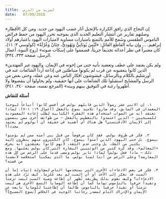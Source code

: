 ```yaml
---
title:  لمزيد من الدرس
date:   07/09/2018
---
```


«إن النجاح الذي رافق الكرازة بالإنجيل أثار غضب اليهود من جديد. ومن كل الأقطار وصلتهم تقارير عن انتشار التعليم الجديد الذي بموجبه تحرر اليهود من حفظ فرائض الناموس الطقسي وسُمح للأمم بالتمتع بامتيازات مساوية لامتيازات اليهود باعتبارهم أولاد إبراهيم. ... وإن بيانه القاطع القائل: «لَيْسَ يُونَانِيٌّ وَيَهُودِيٌّ، خِتَانٌ وَغُرْلَةٌ» (كولوسي ٣: ١١)، كان معتبراً في نظر أعدائه تجديفاً جريئاً، فصمموا على إسكات صوته» (روح النبوة، أعمال الرسل، صفحة ٣٣٣، ٣٣٤).

«ولم يكن يعتمد على عطف وتعضيد يأتيه حتى من إخوته في الإيمان. واليهود غير المهتدين الذين كانوا يتعقبونه عن قرب لم يكونوا متباطئين في إذاعة أردأ الشائعات عنه في أورشليم بالكلام وبالرسائل، فيشوشون أفكار الناس عنه وعن عمله، وحتى بعض من الرسل والمشايخ استقبلوا تلك الشائعات على أنها حقيقية، ولم يحاولوا أن ينقضوها ولا أظهروا رغبة في التوفيق بينهم وبينه» (المرجع نفسه، صفحة ٣٤٠، ٣٤١).

**أسئلة للنقاش**

`١. إن الاثني عشر رسولاً الذين قابلهم بولس في أفسس كانوا أتباعاً ليوحنا المعمدان في السابق، وقد صاروا تلاميذ يسوع بالفعل (أعمال ١٩: ١-٧). لماذا تعتقد أنه من الصواب استخدام هذه الفقرة الكتابية لِطَلَب إعادة المعمودية للمسيحيين – الذين اعتمدوا بالتغطيس بالفعل – من طوائف أخرى ممن ينضمون إلى الإيمان الأدڤنتستي؟ هل هناك أي أهمية في حقيقة أن أبولوس لم يعتمد مجدداً؟`

`٢. فكر في ظروف بولس. فقد كان مرفوضاً من قبل بني أمته ممن لم يؤمنوا بيسوع. بل حتى اليهود الذين آمنوا بيسوع، كان الكثيرون منهم ينظرون إليه بكثير من الشك، بل وحتى عدم الثقة، لأنهم كانوا يعتقدون أنه يحرف «المعالم». وقد كره كثير من الوثنيين البشارة التي كان بولس يعلنها. ومع ذلك – ماذا فعل بولس؟ لماذا ثابر بولس ومضى قدماً على الرغم من كل هذه المعارضة؟ وعلى الرغم من أننا لسنا بولس، ما الذي يمكننا استخلاصه لأنفسنا من قصته؟`

`٣. فكر في بعض الادعاءات الأخرى التي يستخدمها الناس لمحاولة إثبات إما أن السبت قد تغيَّر إلى الأحد أو أن السبت لم يعد مُلزِماً. كيف نَرُد على هذه الادعاءات؟ وكيف نقوم بذلك بطريقة تُظهر أن إطاعة وصية السبت ليست تزمتاً وتقيداً حرفياً بالناموس تماماً كما أن إطاعة الوصايا التسع الأخرى هي ليست تزمتاً أو تقيداً حرفياً بالناموس، طالما أن إطاعتنا للوصايا نابعة عن الإيمان والإدراك التام لمصدر رجائنا الوحيد في الخلاص [يسوع المسيح]؟`